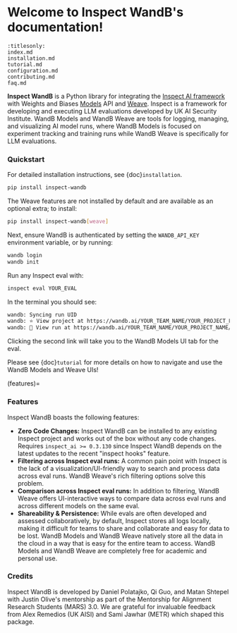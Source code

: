 # Welcome to Inspect WandB's documentation!

```{toctree}
:titlesonly:
index.md
installation.md
tutorial.md
configuration.md
contributing.md
faq.md
```

**Inspect WandB** is a Python library for integrating the [Inspect AI framework](https://inspect.aisi.org.uk/) with Weights and Biases [Models](https://wandb.ai/site/models/) API and [Weave](https://wandb.ai/site/weave/).
Inspect is a framework for developing and executing LLM evaluations developed by UK AI Security Institute.
WandB Models and WandB Weave are tools for logging, managing, and visualizing AI model runs, where WandB Models is focused on experiment tracking and training runs while WandB Weave is specifically for LLM evaluations.

### Quickstart

For detailed installation instructions, see {doc}`installation`.
```bash
pip install inspect-wandb
```

The Weave features are not installed by default and are available as an optional extra; to install:
```bash
pip install inspect-wandb[weave]
```

Next, ensure WandB is authenticated by setting the `WANDB_API_KEY` environment variable, or by running:
```bash
wandb login
wandb init
```

Run any Inspect eval with:
```bash
inspect eval YOUR_EVAL     
```

In the terminal you should see:
```bash
wandb: Syncing run UID
wandb: ⭐️ View project at https://wandb.ai/YOUR_TEAM_NAME/YOUR_PROJECT_NAME
wandb: 🚀 View run at https://wandb.ai/YOUR_TEAM_NAME/YOUR_PROJECT_NAME/runs/UID
```

Clicking the second link will take you to the WandB Models UI tab for the eval.

Please see {doc}`tutorial` for more details on how to navigate and use the WandB Models and Weave UIs!

(features)=
### Features
Inspect WandB boasts the following features:
* **Zero Code Changes:** Inspect WandB can be installed to any existing Inspect project and works out of the box without any code changes. Requires `inspect_ai >= 0.3.130` since Inspect WandB depends on the latest updates to the recent "inspect hooks" feature.
* **Filtering across Inspect eval runs:** A common pain point with Inspect is the lack of a visualization/UI-friendly way to search and process data across eval runs. WandB Weave's rich filtering options solve this problem.
* **Comparison across Inspect eval runs:** In addition to filtering, WandB Weave offers UI-interactive ways to compare data across eval runs and across different models on the same eval.
* **Shareability & Persistence:** While evals are often developed and assessed collaboratively, by default, Inspect stores all logs locally, making it difficult for teams to share and collaborate and easy for data to be lost. WandB Models and WandB Weave natively store all the data in the cloud in a way that is easy for the entire team to access. WandB Models and WandB Weave are completely free for academic and personal use.


### Credits
Inspect WandB is developed by Daniel Polatajko, Qi Guo, and Matan Shtepel with Justin Olive's mentorship as part of the Mentorship for Alignment Research Students (MARS) 3.0.
We are grateful for invaluable feedback from Alex Remedios (UK AISI) and Sami Jawhar (METR) which shaped this package. 